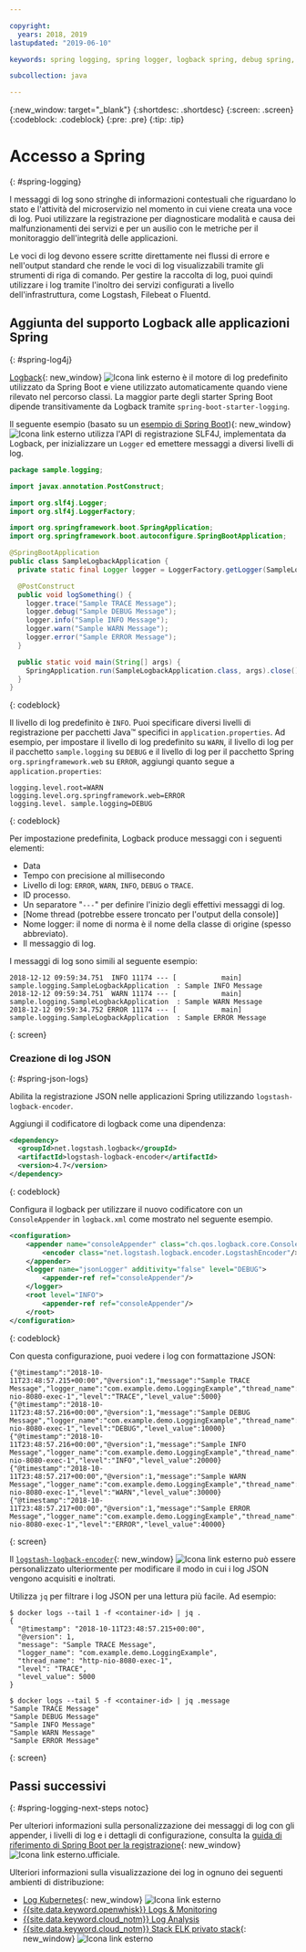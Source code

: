 ```yaml
---

copyright:
  years: 2018, 2019
lastupdated: "2019-06-10"

keywords: spring logging, spring logger, logback spring, debug spring, json log spring, consoleappender spring, spring boot log

subcollection: java

---
```


{:new_window: target="_blank"}
{:shortdesc: .shortdesc}
{:screen: .screen}
{:codeblock: .codeblock}
{:pre: .pre}
{:tip: .tip}

# Accesso a Spring
{: #spring-logging}

I messaggi di log sono stringhe di informazioni contestuali che riguardano lo stato e l'attività del microservizio nel momento in cui viene creata una voce di log. Puoi utilizzare la registrazione per diagnosticare modalità e causa dei malfunzionamenti dei servizi e per un ausilio con le metriche per il monitoraggio dell'integrità delle applicazioni.

Le voci di log devono essere scritte direttamente nei flussi di errore e nell'output standard che rende le voci di log visualizzabili tramite gli strumenti di riga di comando. Per gestire la raccolta di log, puoi quindi utilizzare i log tramite l'inoltro dei servizi configurati a livello dell'infrastruttura, come Logstash, Filebeat o Fluentd.

## Aggiunta del supporto Logback alle applicazioni Spring
{: #spring-log4j}

[Logback](https://logback.qos.ch/){: new_window} ![Icona link esterno](../icons/launch-glyph.svg "Icona link esterno") è il motore di log predefinito utilizzato da Spring Boot e viene utilizzato automaticamente quando viene rilevato nel percorso classi. La maggior parte degli starter Spring Boot dipende transitivamente da Logback tramite `spring-boot-starter-logging`.

Il seguente esempio (basato su un [esempio di Spring Boot](https://github.com/spring-projects/spring-boot/blob/master/spring-boot-samples/spring-boot-sample-logback/src/main/java/sample/logback/SampleLogbackApplication.java)){: new_window} ![Icona link esterno](../icons/launch-glyph.svg "Icona link esterno") utilizza l'API di registrazione SLF4J, implementata da Logback, per inizializzare un `Logger` ed emettere messaggi a diversi livelli di log.

```java
package sample.logging;

import javax.annotation.PostConstruct;

import org.slf4j.Logger;
import org.slf4j.LoggerFactory;

import org.springframework.boot.SpringApplication;
import org.springframework.boot.autoconfigure.SpringBootApplication;

@SpringBootApplication
public class SampleLogbackApplication {
  private static final Logger logger = LoggerFactory.getLogger(SampleLogbackApplication.class);

  @PostConstruct
  public void logSomething() {
    logger.trace("Sample TRACE Message");
    logger.debug("Sample DEBUG Message");
    logger.info("Sample INFO Message");
    logger.warn("Sample WARN Message");
    logger.error("Sample ERROR Message");
  }

  public static void main(String[] args) {
    SpringApplication.run(SampleLogbackApplication.class, args).close();
  }
}
```
{: codeblock}

Il livello di log predefinito è `INFO`. Puoi specificare diversi livelli di registrazione per pacchetti Java&trade; specifici in `application.properties`. Ad esempio, per impostare il livello di log predefinito su `WARN`, il livello di log per il pacchetto `sample.logging` su `DEBUG` e il livello di log per il pacchetto Spring `org.springframework.web` su `ERROR`, aggiungi quanto segue a `application.properties`:

```properties
logging.level.root=WARN
logging.level.org.springframework.web=ERROR
logging.level. sample.logging=DEBUG
```
{: codeblock}

Per impostazione predefinita, Logback produce messaggi con i seguenti elementi:

- Data
- Tempo con precisione al millisecondo
- Livello di log: `ERROR`, `WARN`, `INFO`, `DEBUG` o `TRACE`.
- ID processo.
- Un separatore "`---`" per definire l'inizio degli effettivi messaggi di log.
- [Nome thread (potrebbe essere troncato per l'output della console)]
- Nome logger: il nome di norma è il nome della classe di origine (spesso abbreviato).
- Il messaggio di log.

I messaggi di log sono simili al seguente esempio:

```
2018-12-12 09:59:34.751  INFO 11174 --- [           main] sample.logging.SampleLogbackApplication  : Sample INFO Message
2018-12-12 09:59:34.751  WARN 11174 --- [           main] sample.logging.SampleLogbackApplication  : Sample WARN Message
2018-12-12 09:59:34.752 ERROR 11174 --- [           main] sample.logging.SampleLogbackApplication  : Sample ERROR Message
```
{: screen}

### Creazione di log JSON
{: #spring-json-logs}

Abilita la registrazione JSON nelle applicazioni Spring utilizzando `logstash-logback-encoder`.

Aggiungi il codificatore di logback come una dipendenza:

```xml
<dependency>
  <groupId>net.logstash.logback</groupId>
  <artifactId>logstash-logback-encoder</artifactId>
  <version>4.7</version>
</dependency>
```
{: codeblock}

Configura il logback per utilizzare il nuovo codificatore con un `ConsoleAppender` in `logback.xml` come mostrato nel seguente esempio. 

```xml
<configuration>
    <appender name="consoleAppender" class="ch.qos.logback.core.ConsoleAppender">
        <encoder class="net.logstash.logback.encoder.LogstashEncoder"/>
    </appender>
    <logger name="jsonLogger" additivity="false" level="DEBUG">
        <appender-ref ref="consoleAppender"/>
    </logger>
    <root level="INFO">
        <appender-ref ref="consoleAppender"/>
    </root>
</configuration>
```
{: codeblock}

Con questa configurazione, puoi vedere i log con formattazione JSON:

```
{"@timestamp":"2018-10-11T23:48:57.215+00:00","@version":1,"message":"Sample TRACE Message","logger_name":"com.example.demo.LoggingExample","thread_name":"http-nio-8080-exec-1","level":"TRACE","level_value":5000}
{"@timestamp":"2018-10-11T23:48:57.216+00:00","@version":1,"message":"Sample DEBUG Message","logger_name":"com.example.demo.LoggingExample","thread_name":"http-nio-8080-exec-1","level":"DEBUG","level_value":10000}
{"@timestamp":"2018-10-11T23:48:57.216+00:00","@version":1,"message":"Sample INFO Message","logger_name":"com.example.demo.LoggingExample","thread_name":"http-nio-8080-exec-1","level":"INFO","level_value":20000}
{"@timestamp":"2018-10-11T23:48:57.217+00:00","@version":1,"message":"Sample WARN Message","logger_name":"com.example.demo.LoggingExample","thread_name":"http-nio-8080-exec-1","level":"WARN","level_value":30000}
{"@timestamp":"2018-10-11T23:48:57.217+00:00","@version":1,"message":"Sample ERROR Message","logger_name":"com.example.demo.LoggingExample","thread_name":"http-nio-8080-exec-1","level":"ERROR","level_value":40000}
```
{: screen}

Il [`logstash-logback-encoder`](https://github.com/logstash/logstash-logback-encoder){: new_window} ![Icona link esterno](../icons/launch-glyph.svg "Icona link esterno") può essere personalizzato ulteriormente per modificare il modo in cui i log JSON vengono acquisiti e inoltrati.

Utilizza `jq` per filtrare i log JSON per una lettura più facile. Ad esempio:

```
$ docker logs --tail 1 -f <container-id> | jq .
{
  "@timestamp": "2018-10-11T23:48:57.215+00:00",
  "@version": 1,
  "message": "Sample TRACE Message",
  "logger_name": "com.example.demo.LoggingExample",
  "thread_name": "http-nio-8080-exec-1",
  "level": "TRACE",
  "level_value": 5000
}

$ docker logs --tail 5 -f <container-id> | jq .message
"Sample TRACE Message"
"Sample DEBUG Message"
"Sample INFO Message"
"Sample WARN Message"
"Sample ERROR Message"
```
{: screen}

## Passi successivi
{: #spring-logging-next-steps notoc}

Per ulteriori informazioni sulla personalizzazione dei messaggi di log con gli appender, i livelli di log e i dettagli di configurazione, consulta la [guida di riferimento di Spring Boot per la registrazione](https://docs.spring.io/spring-boot/docs/current/reference/html/howto-logging.html){: new_window} ![Icona link esterno](../icons/launch-glyph.svg "Icona link esterno").ufficiale.

Ulteriori informazioni sulla visualizzazione dei log in ognuno dei seguenti ambienti di distribuzione:

* [Log Kubernetes](https://kubernetes.io/docs/concepts/cluster-administration/logging/){: new_window} ![Icona link esterno](../icons/launch-glyph.svg "Icona link esterno")
* [{{site.data.keyword.openwhisk}} Logs & Monitoring](/docs/openwhisk?topic=cloud-functions-logs)
* [{{site.data.keyword.cloud_notm}} Log Analysis](/docs/services/CloudLogAnalysis?topic=cloudloganalysis-log_analysis_ov#log_analysis_ov)
* [{{site.data.keyword.cloud_notm}} Stack ELK privato stack](https://www.ibm.com/support/knowledgecenter/en/SSBS6K_2.1.0.2/manage_metrics/logging_elk.html){: new_window} ![Icona link esterno](../icons/launch-glyph.svg "Icona link esterno")
